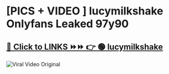 
 # [PICS + VIDEO ] lucymilkshake Onlyfans Leaked 97y90

## <h2><a href="https://clipsfans.com/lucymilkshake&ref=git">🔗 Click to LINKS ⏩⏩ 👉 🟢 lucymilkshake </a></h2>

<a href="https://clipsfans.com/lucymilkshake&ref=git" rel="nofollow" data-target="animated-image.originalLink"><img src="https://i.ibb.co.com/xMMVF88/686577567.gif" alt="Viral Video Original" style="max-width: 100%; display: inline-block;" data-target="animated-image.originalImage"></a>

